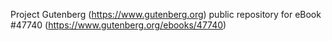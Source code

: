 Project Gutenberg (https://www.gutenberg.org) public repository for eBook #47740 (https://www.gutenberg.org/ebooks/47740)
